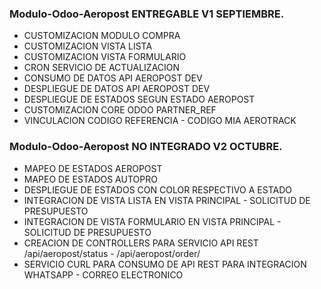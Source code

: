 ### Modulo-Odoo-Aeropost ENTREGABLE V1 SEPTIEMBRE.

* CUSTOMIZACION MODULO COMPRA
* CUSTOMIZACION VISTA LISTA
* CUSTOMIZACION VISTA FORMULARIO
* CRON SERVICIO DE ACTUALIZACION 
* CONSUMO DE DATOS API AEROPOST DEV
* DESPLIEGUE DE DATOS API AEROPOST DEV
* DESPLIEGUE DE ESTADOS SEGUN ESTADO AEROPOST
* CUSTOMIZACION CORE ODOO PARTNER_REF 
* VINCULACION CODIGO REFERENCIA - CODIGO MIA AEROTRACK

### Modulo-Odoo-Aeropost NO INTEGRADO V2 OCTUBRE.

* MAPEO DE ESTADOS AEROPOST
* MAPEO DE ESTADOS AUTOPRO
* DESPLIEGUE DE ESTADOS CON COLOR RESPECTIVO A ESTADO
* INTEGRACION DE VISTA LISTA EN VISTA PRINCIPAL - SOLICITUD DE PRESUPUESTO
* INTEGRACION DE VISTA FORMULARIO EN VISTA PRINCIPAL - SOLICITUD DE PRESUPUESTO
* CREACION DE CONTROLLERS PARA SERVICIO API REST /api/aeropost/status - /api/aeropost/order/
* SERVICIO CURL PARA CONSUMO DE API REST PARA INTEGRACION WHATSAPP - CORREO ELECTRONICO
